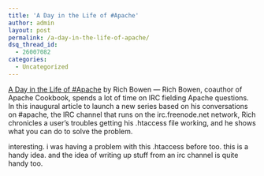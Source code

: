 ```yaml
---
title: 'A Day in the Life of #Apache'
author: admin
layout: post
permalink: /a-day-in-the-life-of-apache/
dsq_thread_id:
  - 26007082
categories:
  - Uncategorized
---
```

[A Day in the Life of #Apache][1] by Rich Bowen &#8212; Rich Bowen, coauthor of Apache Cookbook, spends a lot of time on IRC fielding Apache questions. In this inaugural article to launch a new series based on his conversations on #apache, the IRC channel that runs on the irc.freenode.net network, Rich chronicles a user&#8217;s troubles getting his .htaccess file working, and he shows what you can do to solve the problem. 

interesting. i was having a problem with this .htaccess before too. this is a handy idea. and the idea of writing up stuff from an irc channel is quite handy too.

 [1]: http://www.onlamp.com/pub/a/apache/2003/12/04/apacheckbk.html